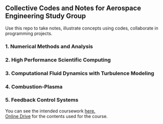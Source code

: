 
## Collective Codes and Notes for Aerospace Engineering Study Group 


Use this repo to take notes, illustrate concepts using codes, collaborate in programming projects.

### 1. Numerical Methods and Analysis 
### 2. High Performance Scientific Computing
### 3. Computational Fluid Dynamics with Turbulence Modeling
### 4. Combustion-Plasma
### 5. Feedback Control Systems

You can see the intended coursework [here.](https://docs.google.com/document/d/1ZbyG3z7CuHjCQ3etESyYzpIxUhctPRNp__TEY1YZ0zU/edit)\
[Online Drive](https://drive.google.com/drive/folders/10lEkciBvuJkDMtC3TqWN5HkI-QdvRUHl) for the contents used for the course.




